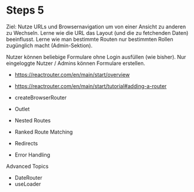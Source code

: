 # Steps 5

Ziel: Nutze URLs und Browsernavigation um von einer Ansicht zu anderen zu Wechseln.
Lerne wie die URL das Layout (und die zu fetchenden Daten) beeinflusst.
Lerne wie man bestimmte Routen nur bestimmten Rollen zugünglich macht (Admin-Sektion).

Nutzer können beliebige Formulare ohne Login ausfüllen (wie bisher).
Nur eingeloggte Nutzer / Admins können Formulare erstellen.

- https://reactrouter.com/en/main/start/overview
- https://reactrouter.com/en/main/start/tutorial#adding-a-router

- createBrowserRouter
- Outlet
- Nested Routes
- Ranked Route Matching
- Redirects
- Error Handling

Advanced Topics

- DateRouter
- useLoader
